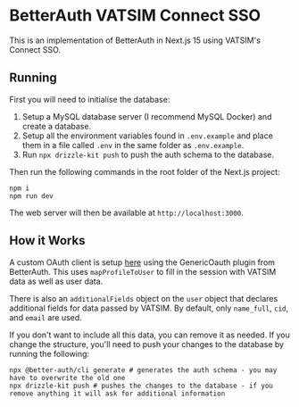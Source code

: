 # BetterAuth VATSIM Connect SSO

This is an implementation of BetterAuth in Next.js 15 using VATSIM's Connect SSO.

## Running

First you will need to initialise the database:

1. Setup a MySQL database server (I recommend MySQL Docker) and create a database.
2. Setup all the environment variables found in `.env.example` and place them in a file called `.env` in the same folder as `.env.example`.
3. Run `npx drizzle-kit push` to push the auth schema to the database.

Then run the following commands in the root folder of the Next.js project:

```shell
npm i
npm run dev
```

The web server will then be available at `http://localhost:3000`.

## How it Works

A custom OAuth client is setup [here](/lib/auth.ts) using the GenericOauth plugin from BetterAuth. This uses `mapProfileToUser` to fill in the session with VATSIM data as well as user data.

There is also an `additionalFields` object on the `user` object that declares additional fields for data passed by VATSIM. By default, only `name_full`, `cid`, and `email` are used.

If you don't want to include all this data, you can remove it as needed. If you change the structure, you'll need to push your changes to the database by running the following:

```shell
npx @better-auth/cli generate # generates the auth schema - you may have to overwrite the old one
npx drizzle-kit push # pushes the changes to the database - if you remove anything it will ask for additional information
```
